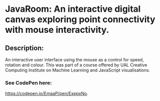 # JavaRoom: An interactive digital canvas exploring point connectivity with mouse interactivity.

## Description:
An interactive user interface using the mouse as a control for speed, rotation and colour. This was part of a course offered by UAL Creative Computing Institute on Machine Learning and JavaScript visualisations.

### See CodePen here: 
https://codepen.io/EmaaP/pen/ExppxNo. 

